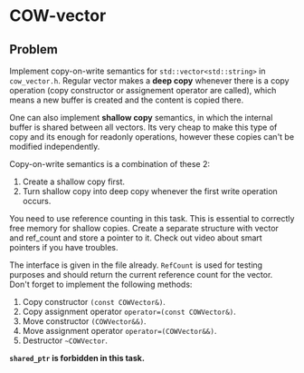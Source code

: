 # COW-vector

## Problem

Implement copy-on-write semantics for `std::vector<std::string>` in `cow_vector.h`.
Regular vector makes a __deep copy__ whenever there is a copy operation (copy constructor or assignement operator are called), which means
a new buffer is created and the content is copied there.

One can also implement __shallow copy__ semantics, in which the internal buffer is shared between all vectors. Its very cheap to make this type
of copy and its enough for readonly operations, however these copies can't be modified independently.

Copy-on-write semantics is a combination of these 2:
1. Create a shallow copy first.
2. Turn shallow copy into deep copy whenever the first write operation occurs.

You need to use reference counting in this task. This is essential to correctly free memory for shallow copies. Create a separate structure with vector and ref_count and store a pointer to it.
Check out video about smart pointers if you have troubles.

The interface is given in the file already. `RefCount` is used for testing purposes and should return the current reference count for the vector.
Don't forget to implement the following methods:
1. Copy constructor `(const COWVector&)`.
2. Copy assignment operator `operator=(const COWVector&)`.
3. Move constructor `(COWVector&&)`.
4. Move assignment operator `operator=(COWVector&&)`.
5. Destructor `~COWVector`.

**`shared_ptr` is forbidden in this task.**
